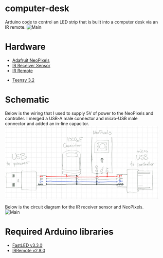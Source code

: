 # computer-desk
Arduino code to control an LED strip that is built into a computer desk via an IR remote.
![Main](https://github.com/ajschwieterman/computer-desk/blob/master/main.jpeg)

# Hardware
- [Adafruit NeoPixels](https://www.adafruit.com/product/1138?length=1)
- [IR Receiver Sensor](https://www.adafruit.com/product/157)
- [IR Remote](https://www.amazon.com/SUPERNIGHT-Remote-Controller-Wireless-Control/dp/B00AF5YOK2/ref=asc_df_B00AF5YOK2/?tag=hyprod-20&linkCode=df0&hvadid=233903308735&hvpos=&hvnetw=g&hvrand=3245025783190143450&hvpone=&hvptwo=&hvqmt=&hvdev=c&hvdvcmdl=&hvlocint=&hvlocphy=9017486&hvtargid=pla-393085054271&psc=1)
* [Teensy 3.2](https://www.adafruit.com/product/2756)

# Schematic
Below is the wiring that I used to supply 5V of power to the NeoPixels and controller.  I merged a USB-A male connector and micro-USB male connector and added an in-line capacitor.
![Main](https://github.com/ajschwieterman/computer-desk/blob/master/power.png)

Below is the circuit diagram for the IR receiver sensor and NeoPixels.
![Main](https://github.com/ajschwieterman/computer-desk/blob/master/schematic.png)

# Required Arduino libraries
- [FastLED v3.3.0](https://github.com/FastLED/FastLED)
- [IRRemote v2.8.0](https://github.com/z3t0/Arduino-IRremote)
